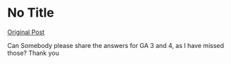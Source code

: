 # No Title

[Original Post](https://discourse.onlinedegree.iitm.ac.in/t/169029/140)

<p>Can Somebody please share the answers for GA 3 and 4, as I have missed those? Thank you</p>
